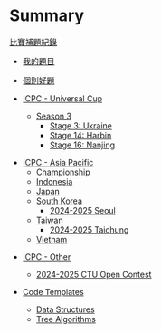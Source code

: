 # Summary

[比賽補題紀錄](./log.md)

- [我的題目](./my_problems/my_problems.md)

- [個別好題]()

- [ICPC - Universal Cup]()
    - [Season 3]()
        - [Stage 3: Ukraine](./ucup/03_03-ukraine.md)
        - [Stage 14: Harbin](./ucup/03_14-harbin.md)
        - [Stage 16: Nanjing](./ucup/03_16-nanjing.md)

<!-- - [ICPC - Africa and Arab]() -->
<!-- - [ICPC - Asia East Continent]() -->
- [ICPC - Asia Pacific]()
    - [Championship]()
    - [Indonesia]()
    - [Japan]()
    - [South Korea]()
        - [2024-2025 Seoul](./icpc/asia_pacific/south_korea/24-25_seoul.md)
    - [Taiwan]()
        - [2024-2025 Taichung](./icpc/asia_pacific/taiwan/24-25_taichung.md)
    - [Vietnam]()
<!-- - [ICPC - Asia West Continent]()
    - [Iran]() -->
<!-- - [ICPC - Europe]()
    - [Central Europe (CERC)]()
    - [Northwestern Europe (NWERC)]()
    - [Southeastern Europe (SEERC)]()
    - [Southwestern Europe (SWERC)]() -->
<!-- - [ICPC - Latin America]() -->
<!-- - [ICPC - North America]() -->
<!-- - [ICPC - Northern Eurasia]() -->
<!-- - [ICPC - World Final]() -->

- [ICPC - Other]()
    - [2024-2025 CTU Open Contest](./others/gym105542.md)

- [Code Templates]()
    - [Data Structures](./code/data_structure.md)
    - [Tree Algorithms](./code/tree.md)
